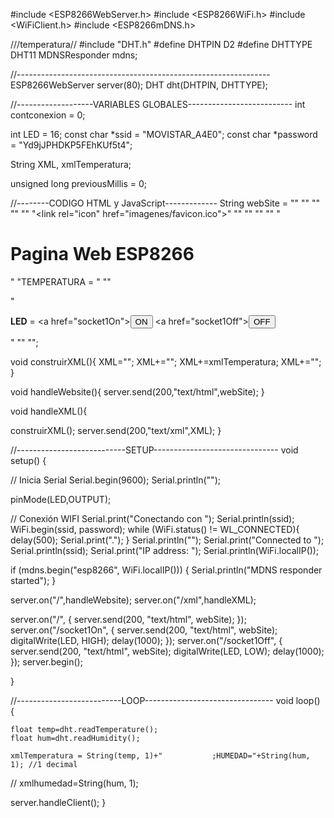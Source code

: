#include <ESP8266WebServer.h>
#include <ESP8266WiFi.h>
#include <WiFiClient.h>
#include <ESP8266mDNS.h>

///temperatura//
#include "DHT.h" 
#define DHTPIN D2
#define DHTTYPE DHT11 
MDNSResponder mdns;

//---------------------------------------------------------------
ESP8266WebServer server(80);
DHT dht(DHTPIN, DHTTYPE); 

//-------------------VARIABLES GLOBALES--------------------------
int contconexion = 0;

int LED = 16;
const char *ssid = "MOVISTAR_A4E0";
const char *password = "Yd9jJPHDKP5FEhKUf5t4";

String XML, xmlTemperatura; 

unsigned long previousMillis = 0;

//--------CODIGO HTML y JavaScript-------------
String webSite = "<!DOCTYPE html>"
"<html>"
"<head>"
"<meta charset='utf-8' />"
"<title>Web Server</title>"
"<link rel=\"icon\" href=\"imagenes/favicon.ico\">"
"<script type='text/javascript'>"
"function loadDoc(){"
"  var xhttp = new XMLHttpRequest();"
"  xhttp.onreadystatechange = function() {"
"    if (this.readyState == 4 && this.status == 200) {"
"      myFunction(this);"
"    }"
"  };"
"  xhttp.open('GET','xml',true);"
"  xhttp.send();"
"  setTimeout('loadDoc()',500);"
"}"
"function myFunction(xml){"
"  var i;"
"  var xmlDoc = xml.responseXML;"
"  var dato ='';"
"  dato = xmlDoc.getElementsByTagName('TEMPERATURA')[0].childNodes[0].nodeValue;"
"  document.getElementById('temperatura').innerHTML = dato;"
"}"
"</script>"
"<style>"
"  button{"
"   background:#161F27;"
"   color:#fff;"
"   font-size:1.25em;"
"   margin:20px"
"   padding:10px 0px;"
"   text-align:center;"
"   width:150;"
"   high:100;"
"}"
"  h1,a,p{"
"   color:#ffffff;"
"}"
"  body{"
"   background-color:#0066aa;"
"}"
"  #temperatura{"
"   font-weight:bolder;"
"}"
"</style>"
"</head>"
"<body onload='loadDoc()'>"
"<h1>Pagina Web ESP8266</h1>"
"<a>TEMPERATURA = </a>"
"<a id='temperatura'></a>"

"<p><strong>LED</strong> = <a href=\"socket1On\"><button>ON</button></a>&nbsp;<a href=\"socket1Off\"><button>OFF</button></a></p>"
"</body>"
"</html>";

void construirXML(){
  XML="";
  XML+="<TEMPERATURA>";
  XML+=xmlTemperatura;
  XML+="</TEMPERATURA>";
}

void handleWebsite(){
  server.send(200,"text/html",webSite);
}

void handleXML(){

  construirXML();
  server.send(200,"text/xml",XML);
}


//---------------------------SETUP-------------------------------
void setup() {

  // Inicia Serial
  Serial.begin(9600);
  Serial.println("");

  pinMode(LED,OUTPUT);

  // Conexión WIFI
  Serial.print("Conectando con ");
  Serial.println(ssid);
  WiFi.begin(ssid, password);
  while (WiFi.status() != WL_CONNECTED){
    delay(500);
    Serial.print(".");
  }
  Serial.println("");
  Serial.print("Connected to ");
  Serial.println(ssid);
  Serial.print("IP address: ");
  Serial.println(WiFi.localIP());
  
  if (mdns.begin("esp8266", WiFi.localIP())) {
    Serial.println("MDNS responder started");
  }

  server.on("/",handleWebsite);
  server.on("/xml",handleXML);

  server.on("/", [](){
    server.send(200, "text/html", webSite);
  });
  server.on("/socket1On", [](){
    server.send(200, "text/html", webSite);
    digitalWrite(LED, HIGH);
    delay(1000);
  });
  server.on("/socket1Off", [](){
    server.send(200, "text/html", webSite);
    digitalWrite(LED, LOW);
    delay(1000); 
  });
  server.begin();

}

//--------------------------LOOP--------------------------------
void loop() {


    float temp=dht.readTemperature();
    float hum=dht.readHumidity();
   
    xmlTemperatura = String(temp, 1)+"           ;HUMEDAD="+String(hum, 1); //1 decimal
   // xmlhumedad=String(hum, 1);
  

  server.handleClient();
}
